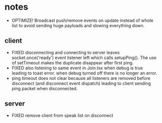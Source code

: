 # notes

* OPTIMIZE! Broadcast push/remove events on update instead of whole list to avoid sending huge payloads and slowing everything down.

## client

* FIXED disconnecting and connecting to server leaves socket.once('ready') event listener left which calls setupPing(). The use of setTimeout makes the duplicate disappear after first ping.
* FIXED also listening to same event in Join.tsx when debug is true leading to toast error. when debug turned off there is no longer an error.
* ping timeout does not clear because all listeners are removed before disconnect (and disconnect event dispatch) leading to client sending ping packet when disconnected.

## server

* FIXED remove client from speak list on disconnect